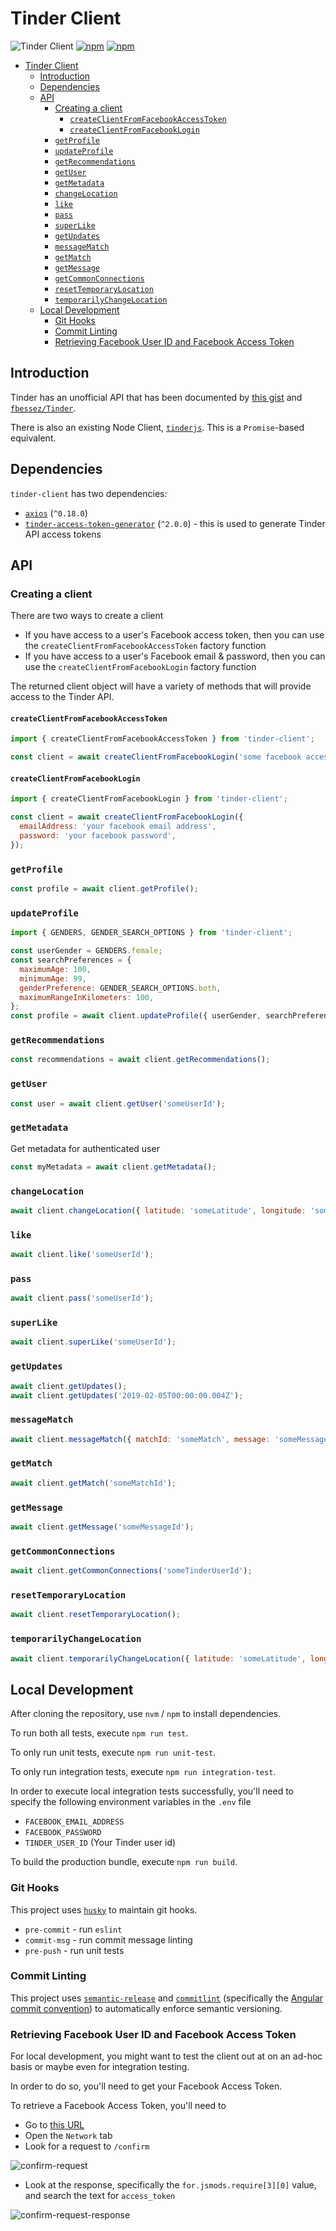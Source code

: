 # Tinder Client

![Tinder Client](https://github.com/jaebradley/tinder-client/workflows/Tinder%20Client/badge.svg)
[![npm](https://img.shields.io/npm/dt/tinder-client.svg)](https://www.npmjs.com/package/tinder-client)
[![npm](https://img.shields.io/npm/v/tinder-client.svg)](https://www.npmjs.com/package/tinder-client)

- [Tinder Client](#tinder-client)
  - [Introduction](#introduction)
  - [Dependencies](#dependencies)
  - [API](#api)
    - [Creating a client](#creating-a-client)
      - [`createClientFromFacebookAccessToken`](#createclientfromfacebookaccesstoken)
      - [`createClientFromFacebookLogin`](#createclientfromfacebooklogin)
    - [`getProfile`](#getprofile)
    - [`updateProfile`](#updateprofile)
    - [`getRecommendations`](#getrecommendations)
    - [`getUser`](#getuser)
    - [`getMetadata`](#getmetadata)
    - [`changeLocation`](#changelocation)
    - [`like`](#like)
    - [`pass`](#pass)
    - [`superLike`](#superlike)
    - [`getUpdates`](#getupdates)
    - [`messageMatch`](#messagematch)
    - [`getMatch`](#getmatch)
    - [`getMessage`](#getmessage)
    - [`getCommonConnections`](#getcommonconnections)
    - [`resetTemporaryLocation`](#resettemporarylocation)
    - [`temporarilyChangeLocation`](#temporarilychangelocation)
  - [Local Development](#local-development)
    - [Git Hooks](#git-hooks)
    - [Commit Linting](#commit-linting)
    - [Retrieving Facebook User ID and Facebook Access Token](#retrieving-facebook-user-id-and-facebook-access-token)

## Introduction

Tinder has an unofficial API that has been documented by [this gist](https://gist.github.com/rtt/10403467) and [`fbessez/Tinder`](https://github.com/fbessez/Tinder).

There is also an existing Node Client, [`tinderjs`](https://www.npmjs.com/package/tinderjs). This is a `Promise`-based equivalent.

## Dependencies

`tinder-client` has two dependencies:

- [`axios`](https://github.com/axios/axios) (`^0.18.0`)
- [`tinder-access-token-generator`](https://github.com/jaebradley/tinder-access-token-generator) (`^2.0.0`) - this is used to generate Tinder API access tokens

## API

### Creating a client

There are two ways to create a client

- If you have access to a user's Facebook access token, then you can use the `createClientFromFacebookAccessToken` factory function
- If you have access to a user's Facebook email & password, then you can use the `createClientFromFacebookLogin` factory function

The returned client object will have a variety of methods that will provide access to the Tinder API.

#### `createClientFromFacebookAccessToken`

```javascript
import { createClientFromFacebookAccessToken } from 'tinder-client';

const client = await createClientFromFacebookLogin('some facebook access token');
```

#### `createClientFromFacebookLogin`

```javascript
import { createClientFromFacebookLogin } from 'tinder-client';

const client = await createClientFromFacebookLogin({
  emailAddress: 'your facebook email address',
  password: 'your facebook password',
});
```

### `getProfile`

```javascript
const profile = await client.getProfile();
```

### `updateProfile`

```javascript
import { GENDERS, GENDER_SEARCH_OPTIONS } from 'tinder-client';

const userGender = GENDERS.female;
const searchPreferences = {
  maximumAge: 100,
  minimumAge: 99,
  genderPreference: GENDER_SEARCH_OPTIONS.both,
  maximumRangeInKilometers: 100,
};
const profile = await client.updateProfile({ userGender, searchPreferences })
```

### `getRecommendations`

```javascript
const recommendations = await client.getRecommendations();
```

### `getUser`

```javascript
const user = await client.getUser('someUserId');
```

### `getMetadata`

Get metadata for authenticated user

```javascript
const myMetadata = await client.getMetadata();
```

### `changeLocation`

```javascript
await client.changeLocation({ latitude: 'someLatitude', longitude: 'someLongitude' });
```

### `like`

```javascript
await client.like('someUserId');
```

### `pass`

```javascript
await client.pass('someUserId');
```

### `superLike`

```javascript
await client.superLike('someUserId');
```

### `getUpdates`

```javascript
await client.getUpdates();
await client.getUpdates('2019-02-05T00:00:00.004Z');
```

### `messageMatch`

```javascript
await client.messageMatch({ matchId: 'someMatch', message: 'someMessage' });
```

### `getMatch`

```javascript
await client.getMatch('someMatchId');
```

### `getMessage`

```javascript
await client.getMessage('someMessageId');
```

### `getCommonConnections`

```javascript
await client.getCommonConnections('someTinderUserId');
```

### `resetTemporaryLocation`

```javascript
await client.resetTemporaryLocation();
```

### `temporarilyChangeLocation`

```javascript
await client.temporarilyChangeLocation({ latitude: 'someLatitude', longitude: 'someLongitude' });
```

## Local Development

After cloning the repository, use `nvm` / `npm` to install dependencies.

To run both all tests, execute `npm run test`.

To only run unit tests, execute `npm run unit-test`.

To only run integration tests, execute `npm run integration-test`.

In order to execute local integration tests successfully, you'll need to specify the following environment variables in the `.env` file

- `FACEBOOK_EMAIL_ADDRESS`
- `FACEBOOK_PASSWORD`
- `TINDER_USER_ID` (Your Tinder user id)

To build the production bundle, execute `npm run build`.

### Git Hooks

This project uses [`husky`](https://github.com/typicode/husky) to maintain git hooks.

- `pre-commit` - run `eslint`
- `commit-msg` - run commit message linting
- `pre-push` - run unit tests

### Commit Linting

This project uses [`semantic-release`](https://github.com/semantic-release/semantic-release) and [`commitlint`](https://github.com/conventional-changelog/commitlint) (specifically the [Angular commit convention](https://gist.github.com/stephenparish/9941e89d80e2bc58a153)) to automatically enforce semantic versioning.

### Retrieving Facebook User ID and Facebook Access Token

For local development, you might want to test the client out at on an ad-hoc basis or maybe even for integration testing.

In order to do so, you'll need to get your Facebook Access Token.

To retrieve a Facebook Access Token, you'll need to

- Go to [this URL](https://www.facebook.com/v2.8/dialog/oauth?app_id=464891386855067&channel_url=https%3A%2F%2Fstaticxx.facebook.com%2Fconnect%2Fxd_arbiter%2Fr%2Fd_vbiawPdxB.js%3Fversion%3D44%23cb%3Df213b0a5a606e94%26domain%3Dtinder.com%26origin%3Dhttps%253A%252F%252Ftinder.com%252Ff14b12c5d35c01c%26relation%3Dopener&client_id=464891386855067&display=popup&domain=tinder.com&e2e=%7B%7D&fallback_redirect_uri=200ee73f-9eb7-9632-4fdb-432ed0c670fa&locale=en_US&origin=1&redirect_uri=https%3A%2F%2Fstaticxx.facebook.com%2Fconnect%2Fxd_arbiter%2Fr%2Fd_vbiawPdxB.js%3Fversion%3D44%23cb%3Df20cfec000032b4%26domain%3Dtinder.com%26origin%3Dhttps%253A%252F%252Ftinder.com%252Ff14b12c5d35c01c%26relation%3Dopener%26frame%3Df2cc4d71cc96f9&response_type=token%2Csigned_request&scope=user_birthday%2Cuser_photos%2Cemail%2Cuser_friends%2Cuser_likes&sdk=joey&version=v2.8&ret=login)
- Open the `Network` tab
- Look for a request to `/confirm`

![confirm-request](https://user-images.githubusercontent.com/8136030/52327616-93f08e00-29a1-11e9-8438-3174ad663f17.png)

- Look at the response, specifically the `for.jsmods.require[3][0]` value, and search the text for `access_token`

![confirm-request-response](https://user-images.githubusercontent.com/8136030/52327797-2e50d180-29a2-11e9-90b3-d801816290b9.png)
